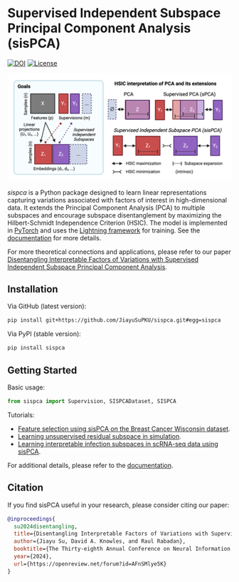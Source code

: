 # Supervised Independent Subspace Principal Component Analysis (sisPCA)
[![DOI](https://zenodo.org/badge/871005850.svg)](https://doi.org/10.5281/zenodo.13932661)
[![License](https://img.shields.io/badge/license-MIT-blue.svg)](./LICENSE)

<!-- ![Overview](/docs/img/sisPCA.png) -->

<!-- fig -->
<div align="center">
<img src="docs/img/sisPCA.png" alt="Overview" width="600px"/>
</div>

*sispca* is a Python package designed to learn linear representations capturing variations associated with factors of interest in high-dimensional data. It extends the Principal Component Analysis (PCA) to multiple subspaces and encourage subspace disentanglement by maximizing the Hilbert-Schmidt Independence Criterion (HSIC). The model is implemented in [PyTorch](https://pytorch.org/) and uses the [Lightning framework](https://lightning.ai/docs/pytorch/stable/) for training. See the [documentation](https://sispca.readthedocs.io/en/latest/index.html) for more details.

For more theoretical connections and applications, please refer to our paper [Disentangling Interpretable Factors of Variations with Supervised Independent Subspace Principal Component Analysis](https://openreview.net/forum?id=AFnSMlye5K).

## Installation
Via GitHub (latest version):
```bash
pip install git+https://github.com/JiayuSuPKU/sispca.git#egg=sispca
```

Via PyPI (stable version):
```bash
pip install sispca
```

## Getting Started
Basic usage:
```python
from sispca import Supervision, SISPCADataset, SISPCA
```
Tutorials:
* [Feature selection using sisPCA on the Breast Cancer Wisconsin dataset](docs/source/tutorials/tutorial_brca.ipynb).
* [Learning unsupervised residual subspace in simulation](docs/source/tutorials/tutorial_donut.ipynb).
* [Learning interpretable infection subspaces in scRNA-seq data using sisPCA](docs/source/tutorials/tutorial_scrna_pca.ipynb).

For additional details, please refer to the [documentation](https://sispca.readthedocs.io/en/latest/index.html).


## Citation
If you find sisPCA useful in your research, please consider citing our paper:
```bibtex
@inproceedings{
  su2024disentangling,
  title={Disentangling Interpretable Factors of Variations with Supervised Independent Subspace Principal Component Analysis},
  author={Jiayu Su, David A. Knowles, and Raul Rabadan},
  booktitle={The Thirty-eighth Annual Conference on Neural Information Processing Systems},
  year={2024},
  url={https://openreview.net/forum?id=AFnSMlye5K}
}
```
